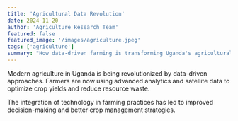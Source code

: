 ```yaml
---
title: 'Agricultural Data Revolution'
date: 2024-11-20
author: 'Agriculture Research Team'
featured: false
featured_image: '/images/agriculture.jpeg'
tags: ['agriculture']
summary: "How data-driven farming is transforming Uganda's agricultural sector and improving food security."
---
```


Modern agriculture in Uganda is being revolutionized by data-driven approaches. Farmers are now using advanced analytics and satellite data to optimize crop yields and reduce resource waste.

The integration of technology in farming practices has led to improved decision-making and better crop management strategies.
